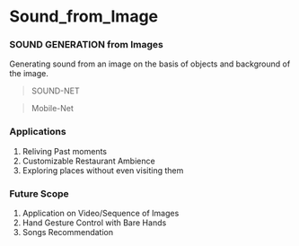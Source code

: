 # Sound_from_Image

### SOUND GENERATION from Images

Generating sound from an image on the basis of objects and background of the image.

> SOUND-NET

> Mobile-Net

### Applications
1. Reliving Past moments
2. Customizable Restaurant Ambience
3. Exploring places without even visiting them

### Future Scope
1. Application on Video/Sequence of Images
2. Hand Gesture Control with Bare Hands
3. Songs Recommendation
